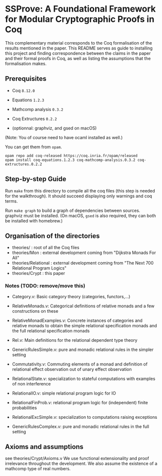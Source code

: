# SSProve: A Foundational Framework for Modular Cryptographic Proofs in Coq

This complementary material corresponds to the Coq formalisation of the results
mentioned in the paper.
This README serves as guide to installing this project and finding
correspondence between the claims in the paper and their formal proofs in Coq,
as well as listing the assumptions that the formalisation makes.

## Prerequisites

- Coq `8.12.0`
- Equations `1.2.3`
- Mathcomp analysis `0.3.2`
- Coq Extructures `0.2.2`

- (optionnal: graphviz, and gsed on macOS)

(Note: You of course need to have ocaml installed as well.)

You can get them from `opam`.

```
opam repo add coq-released https://coq.inria.fr/opam/released
opam install coq-equations.1.2.3 coq-mathcomp-analysis.0.3.2 coq-extructures.0.2.2
```

## Step-by-step Guide

Run `make` from this directory to compile all the coq files
(this step is needed for the walkthrough). It should succeed
displaying only warnings and coq terms.

Run `make graph` to build a graph of dependencies between sources. graphviz must be installed. (On macOS, `gsed` is also required, they can both be
installed with homebrew.)

## Organisation of the directories

- theories/           : root of all the Coq files
- theories/Mon        : external development coming from "Dijkstra Monads For All"
- theories/Relational : external development coming from "The Next 700 Relational Program Logics"
- theories/Crypt      : this paper

### Notes (TODO: remove/move this)

- Category.v: Basic category theory (categories, functors,...)

- RelativeMonads.v: Categorical definitions of relative monads and a few constructions on these

- RelativeMonadExamples.v: Concrete instances of categories and relative
  monads to obtain the simple relational specification monads and
  the full relational specification monads

- Rel.v: Main definitions for the relational dependent type theory

- GenericRulesSimple.v: pure and monadic relational rules in the simpler setting

- Commutativity.v: Commuting elements of a monad and definition of relational
  effect observation out of unary effect observation

- RelationalState.v: specialization to stateful computations with examples
  of non interference

- RelationalIO.v: simple relational program logic for IO

- RelationalFinProb.v: relational program logic for (independent) finite probabilities

- RelationalExcSimple.v: specialization to computations raising exceptions

- GenericRulesComplex.v: pure and monadic relational rules in the full setting

## Axioms and assumptions

see theories/Crypt/Axioms.v
We use functional extensionality and proof irrelevance throughout the development. We also assume the existence of a mathcomp type of real numbers.



